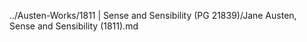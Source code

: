 ../Austen-Works/1811 | Sense and Sensibility (PG 21839)/Jane Austen, Sense and Sensibility (1811).md